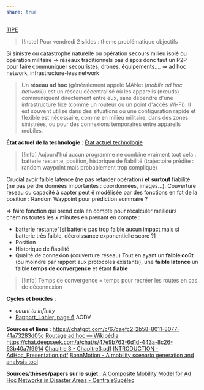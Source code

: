 ```yaml
---
share: true
---
```

[TIPE](file:///C:%5CUsers%5Cmillo%5CDesktop%5CTIPE)

>[!note] Pour vendredi
>2 slides : theme problématique objectifs

Si sinistre ou catastrophe naturelle ou opération secours milieu isolé ou opération militaire $\Rightarrow$ réseaux traditionnels pas dispos donc faut un P2P pour faire communiquer secouristes, drones, équipements….
$\Rightarrow$ ad hoc network, infrastructure-less network

> Un **réseau ad hoc** (généralement appelé MANet (*mobile ad hoc network*)) est un réseau décentralisé où les appareils (nœuds) communiquent directement entre eux, sans dépendre d'une infrastructure fixe (comme un routeur ou un point d'accès Wi-Fi). Il est souvent utilisé dans des situations où une configuration rapide et flexible est nécessaire, comme en milieu militaire, dans des zones sinistrées, ou pour des connexions temporaires entre appareils mobiles.

**État actuel de la technologie** : [État actuel technologie](./%C3%89tat%20actuel%20technologie.md)

> [!info]
> Aujourd'hui aucun programme ne combine vraiment tout cela : batterie restante, position, historique de fiabilité (trajectoire prédite : random waypoint mais probablement trop compliqué)

Crucial avoir faible latence (ne pas retarder opération) **et surtout** fiabilité (ne pas perdre données importantes : coordonnées, images...). 
Couverture réseau ou capacité à capter peut ê modélisée par des fonctions en fct de la position : Random Waypoint pour prédiction sommaire ? 

$\Rightarrow$ faire fonction qui prend cela en compte pour recalculer meilleurs chemins toutes les $x$ minutes en prenant en compte :
- batterie restante^[si batterie pas trop faible aucun impact mais si batterie très faible, décroissance exponentielle score ?]
- Position
- Historique de fiabilité
- Qualité de connexion (couverture réseau)
Tout en ayant un **faible coût** (ou moindre par rapport aux protocoles existants), une **faible latence** un faible **temps de convergence** et étant **fiable**
>[!info] Temps de convergence = temps pour recréer les routes en cas de déconnexion

**Cycles et boucles** :
- *count to infinity*
- [Rapport_Lohier, page 6](./TIPE/Rapport_Lohier.pdf.md#page=6&selection=1,0,5,7) AODV

**Sources et liens** : 
https://chatgpt.com/c/67caefc2-2b58-8011-8077-41a73283d05c
[Routage ad hoc — Wikipédia](https://fr.wikipedia.org/wiki/Routage_ad_hoc)
https://chat.deepseek.com/a/chat/s/47e9b763-6d1d-443a-8c26-63b40a7f9914
[Chapitre 3 - Chapitre3.pdf](http://opera.inrialpes.fr/people/Tayeb.Lemlouma/Papers/MasterThesis/Chapitre3.pdf)
[INTRODUCTION - AdHoc_Presentation.pdf](http://opera.inrialpes.fr/people/Tayeb.Lemlouma/Papers/AdHoc_Presentation.pdf)
[BonnMotion - A mobility scenario generation and analysis tool](https://sys.cs.uos.de/bonnmotion/)

**Sources/thèses/papers sur le sujet :**
[A Composite Mobility Model for Ad Hoc Networks in Disaster Areas - CentraleSupélec](https://centralesupelec.hal.science/hal-00589846v1)